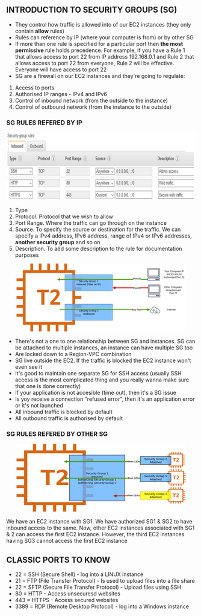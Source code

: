 ## INTRODUCTION TO SECURITY GROUPS (SG)

- They control how traffic is allowed into of our EC2 instances (they only contain **allow** rules)
- Rules can reference by IP (where your computer is from) or by other SG
- If more than one rule is specified for a particular port then **the most permissive** rule holds precedence. For example, if you have a Rule 1 that allows access to port 22 from IP address 192.168.0.1 and Rule 2 that allows access to port 22 from everyone, Rule 2 will be effective. Everyone will have access to port 22
- SG are a firewall on our EC2 instances and they're going to regulate:
1. Access to ports
2. Authorised IP ranges - IPv4 and IPv6
3. Control of inbound network (from the outside to the instance)
4. Control of outbound network (from the instance to the outside)

### SG RULES REFERED BY IP
<p align="center">
  <img src="/Journey/10203/sg.PNG" width="750" height="180"></p>

1. Type
2. Protocol.  Protocol that we wish to allow
3. Port Range.  Where the traffic can go through on the instance
4. Source.  To specify the source or destination for the traffic. We can specify a IPv4 address, IPv6 address, range of IPv4 or IPv6 addresses, **another security group** and so on
5. Description.  To add some description to the rule for documentation purposes

<p align="center">
  <img src="/Journey/10203/sg2.png" width="450" height="180"></p>
  
- There's not a one to one relationship between SG and instances.  SG can be attached to multiple instances, an instance can have multiple SG too
- Are locked down to a Region-VPC combination
- SG live outside the EC2.  If the traffic is blocked the EC2 instance won't even see it
- It's good to maintain one separate SG for SSH access (usually SSH access is the most complicated thing and you really wanna make sure that one is done correctly)
- If your application is not accesible (time out), then it's a SG issue
- Is yoy receive a connection "refused error", then it's an application error or it's not launched
- All inbound traffic is blocked by default
- All outbound traffic is authorised by default

### SG RULES REFERED BY OTHER SG


<p align="center">
  <img src="/Journey/10203/sg3.png" width="450" height="180"></p>
  
We have an EC2 instance with SG1. We have authorized SG1 & SG2 to have inbound access to the same. Now, other EC2 instances associated with SG1 & 2 can access the first EC2 instance. However, the third EC2 instances having SG3 cannot access the first EC2 instance

## CLASSIC PORTS TO KNOW

- 22 = SSH (Secure Shell) - log into a LINUX instance
- 21 = FTP (File Transfer Protocol) - Is used to upload files into a file share
- 22 = SFTP (Secure File Transfer Protocol) - Upload files using SSH
- 80 = HTTP - Access unsecuresd websites
- 443 = HTTPS - Access secured websites
- 3389 = RDP (Remote Desktop Protocol) - log into a Windows instance


